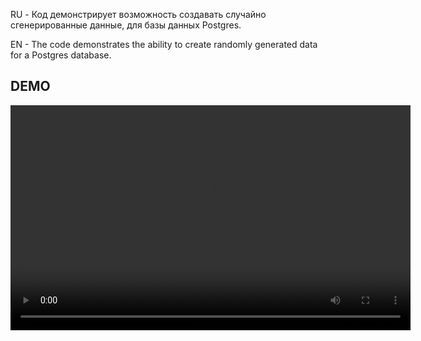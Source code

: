 RU - Код демонстрирует возможность создавать случайно сгенерированные данные, для базы данных Postgres.

EN - The code demonstrates the ability to create randomly generated data for a Postgres database.

## DEMO

<video width="640" height="360" controls>
  <source src="https://github.com/username/repo/issues/1/video.webm" type="video/webm">
</video>
